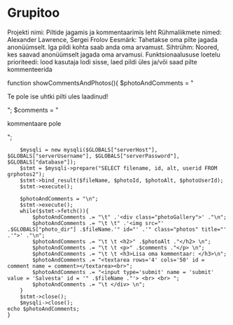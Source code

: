 # Grupitoo
Projekti nimi: Piltide jagamis ja kommentaarimis leht
Rühmaliikmete nimed: Alexander Lawrence, Sergei Frolov
Eesmärk: Tahetakse oma pilte jagada anonüümselt. Iga pildi kohta saab anda oma arvamust.
Sihtrühm: Noored, kes saavad anonüümselt jagada oma arvamusi.
Funktsionaalususe loetelu prioriteedi: lood kasutaja lodi sisse, laed pildi üles ja/või saad pilte kommenteerida

function showCommentsAndPhotos(){
		$photoAndComments = "<p>Te pole ise uhtki pilti ules laadinud!</p>";
		$comments = "<p>kommentaare pole</p>";
		
		$mysqli = new mysqli($GLOBALS["serverHost"], $GLOBALS["serverUsername"], $GLOBALS["serverPassword"], $GLOBALS["database"]);
		$stmt = $mysqli->prepare("SELECT filename, id, alt, userid FROM grphotos2");
		$stmt->bind_result($fileName, $photoId, $photoAlt, $photoUserId);
		$stmt->execute();
		
		$photoAndComments = "\n";
		$stmt->execute();
		while($stmt->fetch()){
			$photoAndComments .= "\t" .'<div class="photoGallery">' ."\n";
			$photoAndComments .= "\t \t" .'<img src="' .$GLOBALS["photo_dir"] .$fileName.'" id="' .'" class="photos" title="' .'">' ."\n";
			$photoAndComments .= "\t \t <h2>" .$photoAlt ."</h2> \n";
			$photoAndComments .= "\t \t <p>" .$comments ."</p> \n";
			$photoAndComments .= "\t \t <h3>Lisa oma kommentaar: </h3>\n";
			$photoAndComments .= "<textarea rows='4' cols='50' id = comment name = comment></textarea><br>";
			$photoAndComments .= "<input type='submit' name = 'submit' value = 'Salvesta' id = '" .$fileName ."'> <br> <br> ";
			$photoAndComments .= "\t </div> \n";
		}
		$stmt->close();
		$mysqli->close();
    echo $photoAndComments;
    }
